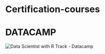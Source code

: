 # Certification-courses

# DATACAMP

![Data Scientist with R Track  - Datacamp](https://user-images.githubusercontent.com/73905390/111716964-dbf76580-8835-11eb-9dc2-d693d6034d38.png)
